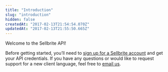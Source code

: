 ```yaml
---
title: "Introduction"
slug: "introduction"
hidden: false
createdAt: "2017-02-13T21:54:54.070Z"
updatedAt: "2017-02-13T21:55:50.665Z"
---
```

Welcome to the Sellbrite API!

Before getting started, you’ll need to [sign up for a Sellbrite account](https://app.sellbrite.com/merchants/sign_up) and get your API credentials. If you have any questions or would like to request support for a new client language, feel free to [email us](mailto:developer@sellbrite.com).